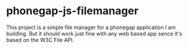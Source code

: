 # phonegap-js-filemanager
This project is a simple file manager for a phonegap application I am building.
But it should work just fine with any web based app sence it's based on the W3C File API.
